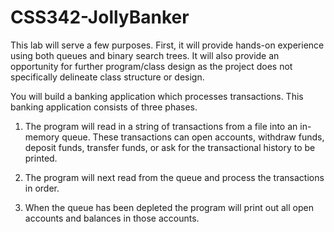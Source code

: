 # CSS342-JollyBanker
 This lab will serve a few purposes. First, it will provide hands-on
 experience using both queues and binary search trees. It will also
 provide an opportunity for further program/class design as the project 
 does not specifically delineate class structure or design.
 
 You will build a banking application which processes transactions. 
 This banking application consists of three phases.
 
1) The program will read in a string of transactions from a file into 
an in-memory queue. These transactions can open accounts, withdraw funds, 
deposit funds, transfer funds, or ask for the transactional history to be 
printed.

2) The program will next read from the queue and process the
transactions in order.

3) When the queue has been depleted the program will print out all 
open accounts and balances in those accounts.
